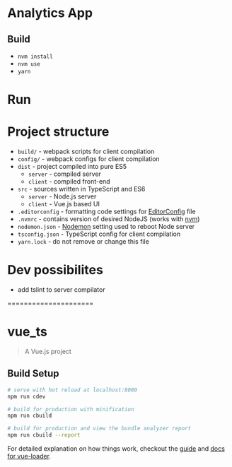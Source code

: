 # Analytics App

## Build
* `nvm install`
* `nvm use`
* `yarn`

# Run

# Project structure
* `build/` - webpack scripts for client compilation
* `config/` - webpack configs for client compilation
* `dist` - project compiled into pure ES5
  * `server` - compiled server
  * `client` - compiled front-end
* `src` - sources written in TypeScript and ES6
  * `server` - Node.js server 
  * `client` - Vue.js based UI
* `.editorconfig` - formatting code settings for [EditorConfig](http://editorconfig.org/) file
* `.nvmrc` - contains version of desired NodeJS (works with [nvm](https://github.com/creationix/nvm))
* `nodemon.json` - [Nodemon](https://github.com/remy/nodemon) setting used to reboot Node server
* `tsconfig.json` - TypeScript config for client compilation
* `yarn.lock` - do not remove or change this file 

# Dev possibilites
* add tslint to server compilator


=====================
# vue_ts

> A Vue.js project

## Build Setup

``` bash
# serve with hot reload at localhost:8080
npm run cdev

# build for production with minification
npm run cbuild

# build for production and view the bundle analyzer report
npm run cbuild --report
```

For detailed explanation on how things work, checkout the [guide](http://vuejs-templates.github.io/webpack/) and [docs for vue-loader](http://vuejs.github.io/vue-loader).
